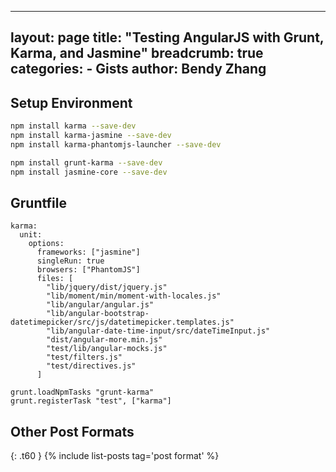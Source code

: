 
---
layout: page
title:  "Testing AngularJS with Grunt, Karma, and Jasmine"
breadcrumb: true
categories:
    - Gists
author: Bendy Zhang
---

## Setup Environment

```sh
npm install karma --save-dev  
npm install karma-jasmine --save-dev  
npm install karma-phantomjs-launcher --save-dev

npm install grunt-karma --save-dev
npm install jasmine-core --save-dev
```

## Gruntfile

```
karma:
  unit:
    options:
      frameworks: ["jasmine"]
      singleRun: true
      browsers: ["PhantomJS"]
      files: [
        "lib/jquery/dist/jquery.js"
        "lib/moment/min/moment-with-locales.js"
        "lib/angular/angular.js"
        "lib/angular-bootstrap-datetimepicker/src/js/datetimepicker.templates.js"
        "lib/angular-date-time-input/src/dateTimeInput.js"
        "dist/angular-more.min.js"
        "test/lib/angular-mocks.js"
        "test/filters.js"
        "test/directives.js"
      ]
          
grunt.loadNpmTasks "grunt-karma"
grunt.registerTask "test", ["karma"]
```

<!--more-->

## Other Post Formats
{: .t60 }
{% include list-posts tag='post format' %}
